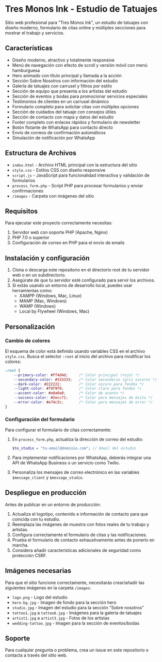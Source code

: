 # Tres Monos Ink - Estudio de Tatuajes

Sitio web profesional para "Tres Monos Ink", un estudio de tatuajes con diseño moderno, formulario de citas online y múltiples secciones para mostrar el trabajo y servicios.

## Características

- Diseño moderno, atractivo y totalmente responsive
- Menú de navegación con efecto de scroll y versión móvil con menú hamburguesa
- Hero animado con título principal y llamada a la acción
- Sección Sobre Nosotros con información del estudio
- Galería de tatuajes con carrusel y filtros por estilo
- Sección de equipo que presenta a los artistas del estudio
- Sección de eventos y bodas para promocionar servicios especiales
- Testimonios de clientes en un carrusel dinámico
- Formulario completo para solicitar citas con múltiples opciones
- Sección de cuidados del tatuaje con consejos útiles
- Sección de contacto con mapa y datos del estudio
- Footer completo con enlaces rápidos y formulario de newsletter
- Botón flotante de WhatsApp para contacto directo
- Envío de correos de confirmación automáticos
- Simulación de notificación por WhatsApp

## Estructura de Archivos

- `index.html` - Archivo HTML principal con la estructura del sitio
- `style.css` - Estilos CSS con diseño responsive
- `script.js` - JavaScript para funcionalidad interactiva y validación de formularios
- `process_form.php` - Script PHP para procesar formularios y enviar confirmaciones
- `/images` - Carpeta con imágenes del sitio

## Requisitos

Para ejecutar este proyecto correctamente necesitas:

1. Servidor web con soporte PHP (Apache, Nginx)
2. PHP 7.0 o superior
3. Configuración de correo en PHP para el envío de emails

## Instalación y configuración

1. Clona o descarga este repositorio en el directorio root de tu servidor web o en un subdirectorio.
2. Asegúrate de que tu servidor esté configurado para servir los archivos.
3. Si estás usando un entorno de desarrollo local, puedes usar herramientas como:
   - XAMPP (Windows, Mac, Linux)
   - MAMP (Mac, Windows)
   - WAMP (Windows)
   - Local by Flywheel (Windows, Mac)

## Personalización

### Cambio de colores

El esquema de color está definido usando variables CSS en el archivo `style.css`. Busca el selector `:root` al inicio del archivo para modificar los colores:

```css
:root {
    --primary-color: #ff4d4d;     /* Color principal (rojo) */
    --secondary-color: #333333;   /* Color secundario (gris oscuro) */
    --dark-color: #222222;        /* Color oscuro para fondos */
    --light-color: #f9f9f9;       /* Color claro para fondos */
    --accent-color: #a0a0a0;      /* Color de acento */
    --success-color: #2ecc71;     /* Color para mensajes de éxito */
    --error-color: #e74c3c;       /* Color para mensajes de error */
}
```

### Configuración del formulario

Para configurar el formulario de citas correctamente:

1. En `process_form.php`, actualiza la dirección de correo del estudio:
   ```php
   $to_studio = "tu-email@dominio.com"; // Email del estudio
   ```

2. Para implementar notificaciones por WhatsApp, deberás integrar una API de WhatsApp Business o un servicio como Twilio.

3. Personaliza los mensajes de correo electrónico en las variables `$message_client` y `$message_studio`.

## Despliegue en producción

Antes de publicar en un entorno de producción:

1. Actualiza el logotipo, contenido e información de contacto para que coincida con tu estudio.
2. Reemplaza las imágenes de muestra con fotos reales de tu trabajo y artistas.
3. Configura correctamente el formulario de citas y las notificaciones.
4. Prueba el formulario de contacto exhaustivamente antes de ponerlo en marcha.
5. Considera añadir características adicionales de seguridad como protección CSRF.

## Imágenes necesarias

Para que el sitio funcione correctamente, necesitarás crear/añadir las siguientes imágenes en la carpeta `/images`:

- `logo.png` - Logo del estudio
- `hero-bg.jpg` - Imagen de fondo para la sección hero
- `studio.jpg` - Imagen del estudio para la sección "Sobre nosotros"
- `tattoo1.jpg` a `tattoo6.jpg` - Imágenes para la galería de tatuajes
- `artist1.jpg` a `artist3.jpg` - Fotos de los artistas
- `wedding-tattoo.jpg` - Imagen para la sección de eventos/bodas

## Soporte

Para cualquier pregunta o problema, crea un issue en este repositorio o contacta a través del sitio web. 